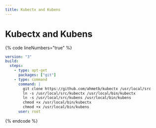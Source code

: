 ```yaml
---
title: Kubectx and Kubens
---
```

# Kubectx and Kubens

{% code lineNumbers="true" %}
```yaml
version: "3"
build:
  steps:
    - type: apt-get
      packages: ["git"]
    - type: command
      command: |
        git clone https://github.com/ahmetb/kubectx /usr/local/src
        ln -s /usr/local/src/kubectx /usr/local/bin/kubectx
        ln -s /usr/local/src/kubens /usr/local/bin/kubens
        chmod +x /usr/local/bin/kubectx
        chmod +x /usr/local/bin/kubens
      user: root
```
{% endcode %}
